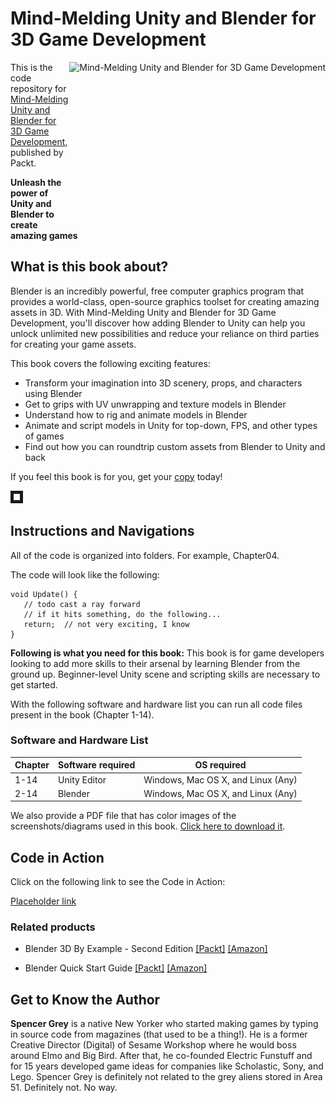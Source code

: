 # Mind-Melding Unity and Blender for 3D Game Development

<a href="https://www.packtpub.com/product/mind-melding-unity-and-blender-for-3d-game-development/9781801071550"><img src="https://static.packt-cdn.com/products/9781801071550/cover/smaller" alt="Mind-Melding Unity and Blender for 3D Game Development" height="256px" align="right"></a>

This is the code repository for [Mind-Melding Unity and Blender for 3D Game Development](https://www.packtpub.com/product/mind-melding-unity-and-blender-for-3d-game-development/9781801071550), published by Packt.

**Unleash the power of Unity and Blender to create amazing games**

## What is this book about?
Blender is an incredibly powerful, free computer graphics program that provides a world-class, open-source graphics toolset for creating amazing assets in 3D. With Mind-Melding Unity and Blender for 3D Game Development, you'll discover how adding Blender to Unity can help you unlock unlimited new possibilities and reduce your reliance on third parties for creating your game assets.

This book covers the following exciting features: 
* Transform your imagination into 3D scenery, props, and characters using Blender
* Get to grips with UV unwrapping and texture models in Blender
* Understand how to rig and animate models in Blender
* Animate and script models in Unity for top-down, FPS, and other types of games
* Find out how you can roundtrip custom assets from Blender to Unity and back

If you feel this book is for you, get your [copy](https://www.amazon.com/dp/1801071551) today!

<a href="https://www.packtpub.com/?utm_source=github&utm_medium=banner&utm_campaign=GitHubBanner"><img src="https://raw.githubusercontent.com/PacktPublishing/GitHub/master/GitHub.png" 
alt="https://www.packtpub.com/" border="5" /></a>


## Instructions and Navigations
All of the code is organized into folders. For example, Chapter04.

The code will look like the following:
```
void Update() {
   // todo cast a ray forward
   // if it hits something, do the following...
   return;  // not very exciting, I know
}

```

**Following is what you need for this book:**
This book is for game developers looking to add more skills to their arsenal by learning Blender from the ground up. Beginner-level Unity scene and scripting skills are necessary to get started.

With the following software and hardware list you can run all code files present in the book (Chapter 1-14).

### Software and Hardware List

| Chapter  | Software required                   | OS required                        |
| -------- | ------------------------------------| -----------------------------------|
| 1-14       | Unity Editor                     | Windows, Mac OS X, and Linux (Any) |
| 2-14        | Blender           | Windows, Mac OS X, and Linux (Any) |


We also provide a PDF file that has color images of the screenshots/diagrams used in this book. [Click here to download it](https://static.packt-cdn.com/downloads/9781801071550_ColorImages.pdf).

## Code in Action

Click on the following link to see the Code in Action:

[Placeholder link](www.youtube.com/URL)

### Related products <Other books you may enjoy>
* Blender 3D By Example - Second Edition [[Packt]](https://www.packtpub.com/product/blender-3d-by-example-second-edition/9781789612561) [[Amazon]](https://www.amazon.com/dp/178961256X)

* Blender Quick Start Guide [[Packt]](https://www.packtpub.com/product/blender-quick-start-guide/9781789619478) [[Amazon]](https://www.amazon.com/dp/1789619475)

## Get to Know the Author
**Spencer Grey**
is a native New Yorker who started making games by typing in source code from magazines (that used to be a thing!). He is a former Creative Director (Digital) of Sesame Workshop where he would boss around Elmo and Big Bird. After that, he co-founded Electric Funstuff and for 15 years developed game ideas for companies like Scholastic, Sony, and Lego. Spencer Grey is definitely not related to the grey aliens stored in Area 51. Definitely not. No way.


